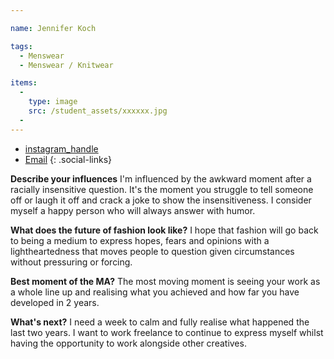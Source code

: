 ```yaml
---

name: Jennifer Koch

tags:
  - Menswear
  - Menswear / Knitwear

items:
  -
    type: image
    src: /student_assets/xxxxxx.jpg
  -
---
```

* [instagram_handle](https://www.instagram.com/JenakinCatwalker/)
* [Email](mailto:jennifer.koch@network.rca.ac.uk)
{: .social-links}

**Describe your influences**
I'm influenced by the awkward moment after a racially insensitive question. It's the moment you struggle to tell someone off or laugh it off and crack a joke to show the insensitiveness. I consider myself a happy person who will always answer with humor.

**What does the future of fashion look like?**
I hope that fashion will go back to being a medium to express hopes, fears and opinions with a lightheartedness that moves people to question given circumstances without pressuring or forcing.

**Best moment of the MA?**
The most moving moment is seeing your work as a whole line up and realising what you achieved and how far you have developed in 2 years.

**What's next?**
I need a week to calm and fully realise what happened the last two years. I want to work freelance to continue to express myself whilst having the opportunity to work alongside other creatives.
